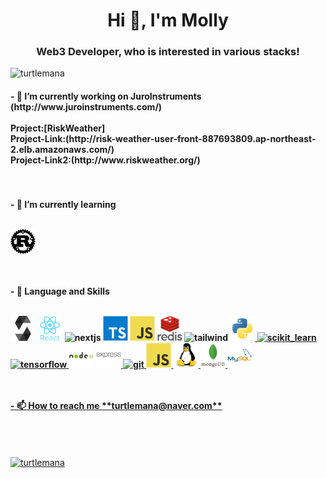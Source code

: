 <h1 align="center">Hi 👋, I'm Molly</h1>
<h3 align="center">Web3 Developer, who is interested in various stacks!</h3>

<p align="left"> <img src="https://komarev.com/ghpvc/?username=turtlemana&label=Profile%20views&color=0e75b6&style=flat" alt="turtlemana" /> </p>

<h4>
- 🔭 I’m currently working on JuroInstruments (http://www.juroinstruments.com/)
 <br/>
 <br/>
 Project:[RiskWeather]
 <br/>
 Project-Link:(http://risk-weather-user-front-887693809.ap-northeast-2.elb.amazonaws.com/)
 <br/>
 Project-Link2:(http://www.riskweather.org/)
 
 <h4>
<br/>
<br/>
- 🌱 I’m currently learning
<br/>
<br/>
<p align-left>
  <img src="https://raw.githubusercontent.com/devicons/devicon/master/icons/rust/rust-plain.svg" alt="rust" width="40" height="40"/>
 </p>
  
<br/>
<br/>
- 💬 Language and Skills 
<br/>
<br/>
<p align=left>
<img src="https://raw.githubusercontent.com/devicons/devicon/master/icons/solidity/solidity-original.svg" alt="solidity" width="40" height="40"/>
<img src="https://raw.githubusercontent.com/devicons/devicon/master/icons/react/react-original-wordmark.svg" alt="react" width="40" height="40"/>
<img src="https://cdn.worldvectorlogo.com/logos/nextjs-2.svg" alt="nextjs" width="40" height="40"/>
<img src="https://raw.githubusercontent.com/devicons/devicon/master/icons/typescript/typescript-original.svg" alt="typescript" width="40" height="40"/>
<img src="https://raw.githubusercontent.com/devicons/devicon/master/icons/javascript/javascript-original.svg" alt="javascript" width="40" height="40"/>
<img src="https://raw.githubusercontent.com/devicons/devicon/master/icons/redis/redis-original-wordmark.svg" alt="redis" width="40" height="40"/>
<img src="https://www.vectorlogo.zone/logos/tailwindcss/tailwindcss-icon.svg" alt="tailwind" width="40" height="40"/>
   <a href="https://www.python.org" target="_blank" rel="noreferrer"> <img src="https://raw.githubusercontent.com/devicons/devicon/master/icons/python/python-original.svg" alt="python" width="40" height="40"/>
      <a href="https://scikit-learn.org/" target="_blank" rel="noreferrer"> <img src="https://upload.wikimedia.org/wikipedia/commons/0/05/Scikit_learn_logo_small.svg" alt="scikit_learn" width="40" height="40"/>
         <a href="https://www.tensorflow.org" target="_blank" rel="noreferrer"> <img src="https://www.vectorlogo.zone/logos/tensorflow/tensorflow-icon.svg" alt="tensorflow" width="40" height="40"/> </a>
<img src="https://raw.githubusercontent.com/devicons/devicon/master/icons/nodejs/nodejs-original-wordmark.svg" alt="nodejs" width="40" height="40"/>
  <a href="https://expressjs.com" target="_blank" rel="noreferrer"> <img src="https://raw.githubusercontent.com/devicons/devicon/master/icons/express/express-original-wordmark.svg" alt="express" width="40" height="40"/> </a> <a href="https://git-scm.com/" target="_blank" rel="noreferrer"> <img src="https://www.vectorlogo.zone/logos/git-scm/git-scm-icon.svg" alt="git" width="40" height="40"/> </a> <a href="https://developer.mozilla.org/en-US/docs/Web/JavaScript" target="_blank" rel="noreferrer"> <img src="https://raw.githubusercontent.com/devicons/devicon/master/icons/javascript/javascript-original.svg" alt="javascript" width="40" height="40"/> </a> <a href="https://www.linux.org/" target="_blank" rel="noreferrer"> <img src="https://raw.githubusercontent.com/devicons/devicon/master/icons/linux/linux-original.svg" alt="linux" width="40" height="40"/> </a> <a href="https://www.mongodb.com/" target="_blank" rel="noreferrer"> <img src="https://raw.githubusercontent.com/devicons/devicon/master/icons/mongodb/mongodb-original-wordmark.svg" alt="mongodb" width="40" height="40"/> </a> <a href="https://www.mysql.com/" target="_blank" rel="noreferrer"> <img src="https://raw.githubusercontent.com/devicons/devicon/master/icons/mysql/mysql-original-wordmark.svg" alt="mysql" width="40" height="40"/>
</p>

<br/>
<br/>        
- 📫 How to reach me **turtlemana@naver.com**

</h3>

        
<br/>
<br/>
<p><img align="center" src="https://github-readme-stats.vercel.app/api/top-langs?username=turtlemana&show_icons=true&locale=en&layout=compact" alt="turtlemana" /></p>
